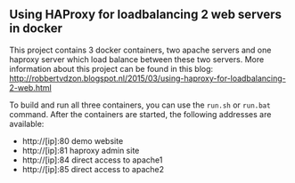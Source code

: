 ## Using HAProxy for loadbalancing 2 web servers in docker

This project contains 3 docker containers, two apache servers and one haproxy server which load balance between these two servers.
More information about this project can be found in this blog: http://robbertvdzon.blogspot.nl/2015/03/using-haproxy-for-loadbalancing-2-web.html

To build and run all three containers, you can use the `run.sh` or `run.bat` command.
After the containers are started, the following addresses are available:

* http://[ip]:80     demo website
* http://[ip]:81     haproxy admin site
* http://[ip]:84     direct access to apache1
* http://[ip]:85     direct access to apache2
